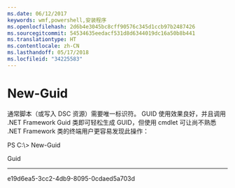 ```yaml
---
ms.date: 06/12/2017
keywords: wmf,powershell,安装程序
ms.openlocfilehash: 2d6b4e3045bc8cff90576c345d1ccb97b2487426
ms.sourcegitcommit: 54534635eedacf531d8d6344019dc16a50b8b441
ms.translationtype: HT
ms.contentlocale: zh-CN
ms.lasthandoff: 05/17/2018
ms.locfileid: "34225583"
---
```

# <a name="new-guid"></a>New-Guid
通常脚本（或写入 DSC 资源）需要唯一标识符。 GUID 使用效果良好，并且调用 .NET Framework Guid 类即可轻松生成 GUID，但使用 cmdlet 可让尚不熟悉 .NET Framework 类的终端用户更容易发现此操作：

PS C:\\&gt; New-Guid

Guid

----

e19d6ea5-3cc2-4db9-8095-0cdaed5a703d
